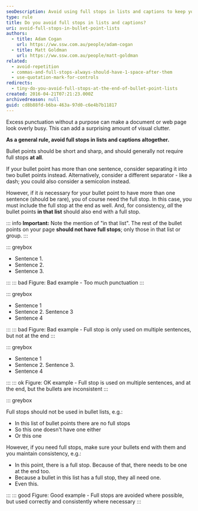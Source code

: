 ```yaml
---
seoDescription: Avoid using full stops in lists and captions to keep your text clean and concise.
type: rule
title: Do you avoid full stops in lists and captions?
uri: avoid-full-stops-in-bullet-point-lists
authors:
  - title: Adam Cogan
    url: https://ww.ssw.com.au/people/adam-cogan
  - title: Matt Goldman
    url: https://ww.ssw.com.au/people/matt-goldman
related:
  - avoid-repetition
  - commas-and-full-stops-always-should-have-1-space-after-them
  - use-quotation-mark-for-controls
redirects:
  - tiny-do-you-avoid-full-stops-at-the-end-of-bullet-point-lists
created: 2016-04-21T07:21:23.000Z
archivedreason: null
guid: cd8b88fd-b6ba-463a-97d0-c6e4b7b11817
---
```


Excess punctuation without a purpose can make a document or web page look overly busy. This can add a surprising amount of visual clutter.

**As a general rule, avoid full stops in lists and captions altogether.**

<!--endintro-->

Bullet points should be short and sharp, and should generally not require full stops **at all**.

If your bullet point has more than one sentence, consider separating it into two bullet points instead. Alternatively, consider a different separator - like a dash; you could also consider a semicolon instead.

However, if it _is_ necessary for your bullet point to have more than one sentence (should be rare), you of course need the full stop. In this case, you must include the full stop at the end as well. And, for consistency, _all_ the bullet points **in that list** should also end with a full stop.

::: info
**Important:** Note the mention of "in that list". The rest of the bullet points on your page **should not have full stops**; only those in that list or group.
:::

::: greybox

- Sentence 1.
- Sentence 2.
- Sentence 3.

:::
::: bad
Figure: Bad example - Too much punctuation
:::

::: greybox

- Sentence 1
- Sentence 2. Sentence 3
- Sentence 4

:::
::: bad
Figure: Bad example - Full stop is only used on multiple sentences, but not at the end
:::

::: greybox

- Sentence 1
- Sentence 2. Sentence 3.
- Sentence 4

:::
::: ok
Figure: OK example - Full stop is used on multiple sentences, and at the end, but the bullets are inconsistent
:::

::: greybox

Full stops should not be used in bullet lists, e.g.:

- In this list of bullet points there are no full stops
- So this one doesn't have one either
- Or this one

However, if you need full stops, make sure your bullets end with them and you maintain consistency, e.g.:

- In this point, there is a full stop. Because of that, there needs to be one at the end too.
- Because a bullet in this list has a full stop, they all need one.
- Even this.

:::
::: good
Figure: Good example - Full stops are avoided where possible, but used correctly and consistently where necessary
:::

